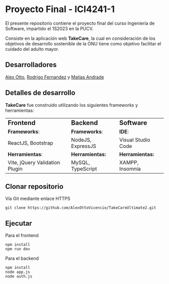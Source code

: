 # Proyecto Final - ICI4241-1

El presente repositorio contiene el proyecto final del curso Ingeniería de Software, impartido el 1S2023 en la PUCV.

Consiste en la aplicación web **TakeCare**, la cual en consideración de los objetivos de desarrollo sostenible de la ONU tiene como objetivo facilitar el cuidado del adulto mayor.

## Desarrolladores 

[Alex Otto](https://github.com/AlexOttoVicencio), [Rodrigo Fernandez](https://github.com/rodrifer27) y [Matías Andrade](https://github.com/mrav7)

## Detalles de desarrollo

**TakeCare** fue construido utilizando los siguientes frameworks y herramientas:

<table border="0">
 <tr>
    <td><b style="font-size:20px">Frontend</b></td>
    <td><b style="font-size:20px">Backend</b></td>
    <td><b style="font-size:20px">Software</b></td>
 </tr>
 <tr>
    <td><strong>Frameworks</strong>:</td>
    <td><strong>Frameworks</strong>:</td>
    <td><strong>IDE</strong>:</td>
  </tr>
 <tr>
    <td>ReactJS, Bootstrap</td>
    <td>NodeJS, ExpressJS</td>
    <td>Visual Studio Code</td>
 </tr>
 <tr>
    <td><strong>Herramientas</strong>:</td>
    <td><strong>Herramientas<strong>:</td>
    <td><strong>Herramientas<strong>:</td>

 </tr>
  <tr>
    <td>Vite, jQuery Validation Plugin</td>
    <td>MySQL, TypeScript</td>
    <td>XAMPP, Insomnia</td>
 </tr>
</table>


## Clonar repositorio

Vía Git mediante enlace HTTPS

```
git clone https://github.com/AlexOttoVicencio/TakeCareUltimate2.git
```

## Ejecutar ##

Para el frontend

```
npm install
npm run dev
```

Para el backend

```
npm install
node app.js
node auth.js
```

